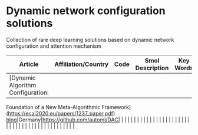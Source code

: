 # Dynamic network configuration solutions
Collection of rare deep learning solutions based on dynamic network configuration and attention mechanism

| Article 	| Affiliation/Country  	| Code 	| Smol Description 	| Key Words 	|
|---------	|-------------	|------	|------------------	|-----------	|
|[Dynamic Algorithm Configuration:
Foundation of a New Meta-Algorithmic Framework](https://ecai2020.eu/papers/1237_paper.pdf)
[blog](https://www.automl.org/dynamic-algorithm-configuration/)|Germany|https://github.com/automl/DAC|                  	|           	|
|         	|             	|      	|                  	|           	|
|          	|               |       |                   |             |
|         	|             	|      	|                  	|           	|
|         	|             	|      	|                  	|           	|
|         	|             	|      	|                  	|           	|
|         	|             	|      	|                  	|           	|
|         	|             	|      	|                  	|           	|

